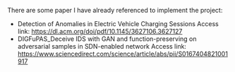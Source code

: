 There are some paper I have already referenced to implement the project:
 - Detection of Anomalies in Electric Vehicle Charging Sessions
Access link: https://dl.acm.org/doi/pdf/10.1145/3627106.3627127
- DIGFuPAS_Deceive IDS with GAN and function-preserving on adversarial samples in SDN-enabled network
Access link: https://www.sciencedirect.com/science/article/abs/pii/S0167404821001917